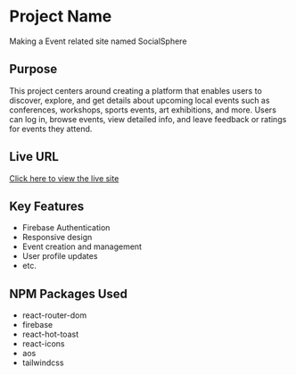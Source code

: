 # Project Name
Making a Event related site named SocialSphere
## Purpose
 This project centers around creating a platform that enables users to discover, explore, and get details about upcoming local events such as conferences, workshops, sports events, art exhibitions, and more. Users can log in, browse events, view detailed info, and leave feedback or ratings for events they attend.


## Live URL
[Click here to view the live site](https://effervescent-dieffenbachia-880115.netlify.app/)

## Key Features
- Firebase Authentication
- Responsive design
- Event creation and management
- User profile updates
- etc.

## NPM Packages Used
- react-router-dom
- firebase
- react-hot-toast
- react-icons
- aos
- tailwindcss